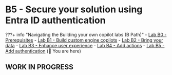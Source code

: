 # B5 - Secure your solution using Entra ID authentication

???+ info "Navigating the Building your own copilot labs (B Path)"
    - [Lab B0 - Prerequisites](/copilot-camp/pages/custom-engine/00-prerequisites)
    - [Lab B1 - Build custom engine copilots](/copilot-camp/pages/custom-engine/01-custom-engine-copilot)
    - [Lab B2 - Bring your data](/copilot-camp/pages/custom-engine/02-rag)
    - [Lab B3 - Enhance user experience](/copilot-camp/pages/custom-engine/03-powered-by-ai)
    - [Lab B4 - Add actions](/copilot-camp/pages/custom-engine/04-actions)
    - [Lab B5 - Add authentication](/copilot-camp/pages/custom-engine/05-authentication) (📍 You are here)

## WORK IN PROGRESS